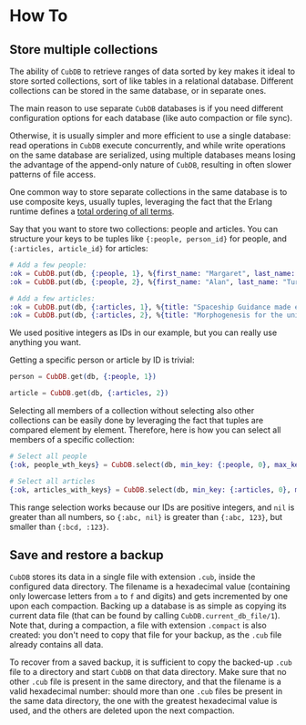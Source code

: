 # How To

## Store multiple collections

The ability of `CubDB` to retrieve ranges of data sorted by key makes it ideal
to store sorted collections, sort of like tables in a relational database.
Different collections can be stored in the same database, or in separate ones.

The main reason to use separate `CubDB` databases is if you need different
configuration options for each database (like auto compaction or file sync).

Otherwise, it is usually simpler and more efficient to use a single database:
read operations in `CubDB` execute concurrently, and while write operations on
the same database are serialized, using multiple databases means losing the
advantage of the append-only nature of `CubDB`, resulting in often slower
patterns of file access.

One common way to store separate collections in the same database is to use
composite keys, usually tuples, leveraging the fact that the Erlang runtime
defines a [total ordering of all
terms](http://erlang.org/doc/reference_manual/expressions.html#term-comparisons).

Say that you want to store two collections: people and articles. You can
structure your keys to be tuples like `{:people, person_id}` for people, and
`{:articles, article_id}` for articles:

```elixir
# Add a few people:
:ok = CubDB.put(db, {:people, 1}, %{first_name: "Margaret", last_name: "Hamilton"})
:ok = CubDB.put(db, {:people, 2}, %{first_name: "Alan", last_name: "Turing"})

# Add a few articles:
:ok = CubDB.put(db, {:articles, 1}, %{title: "Spaceship Guidance made easy", text: "..."})
:ok = CubDB.put(db, {:articles, 2}, %{title: "Morphogenesis for the uninitiated", text: "..."})
```

We used positive integers as IDs in our example, but you can really use anything
you want.

Getting a specific person or article by ID is trivial:

```elixir
person = CubDB.get(db, {:people, 1})

article = CubDB.get(db, {:articles, 2})
```

Selecting all members of a collection without selecting also other collections
can be easily done by leveraging the fact that tuples are compared element by
element. Therefore, here is how you can select all members of a specific
collection:

```elixir
# Select all people
{:ok, people_wth_keys} = CubDB.select(db, min_key: {:people, 0}, max_key: {:people, nil})

# Select all articles
{:ok, articles_with_keys} = CubDB.select(db, min_key: {:articles, 0}, max_key: {:articles, nil})
```

This range selection works because our IDs are positive integers, and `nil` is
greater than all numbers, so `{:abc, nil}` is greater than `{:abc, 123}`, but
smaller than `{:bcd, :123}`.

## Save and restore a backup

`CubDB` stores its data in a single file with extension `.cub`, inside the
configured data directory. The filename is a hexadecimal value (containing only
lowercase letters from `a` to `f` and digits) and gets incremented by one upon
each compaction. Backing up a database is as simple as copying its current data
file (that can be found by calling `CubDB.current_db_file/1`). Note that, during
a compaction, a file with extension `.compact` is also created: you don't need
to copy that file for your backup, as the `.cub` file already contains all data.

To recover from a saved backup, it is sufficient to copy the backed-up `.cub`
file to a directory and start `CubDB` on that data directory. Make sure that no
other `.cub` file is present in the same directory, and that the filename is a
valid hexadecimal number: should more than one `.cub` files be present in the
same data directory, the one with the greatest hexadecimal value is used, and
the others are deleted upon the next compaction.

